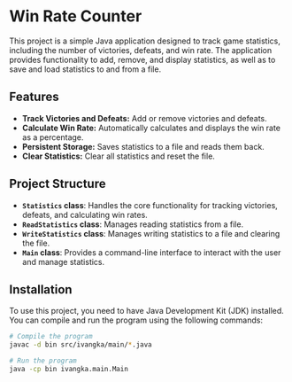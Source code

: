 # Win Rate Counter

This project is a simple Java application designed to track game statistics, including the number of victories, defeats, and win rate. The application provides functionality to add, remove, and display statistics, as well as to save and load statistics to and from a file.

## Features

- **Track Victories and Defeats:** Add or remove victories and defeats.
- **Calculate Win Rate:** Automatically calculates and displays the win rate as a percentage.
- **Persistent Storage:** Saves statistics to a file and reads them back.
- **Clear Statistics:** Clear all statistics and reset the file.

## Project Structure

- **`Statistics` class**: Handles the core functionality for tracking victories, defeats, and calculating win rates.
- **`ReadStatistics` class**: Manages reading statistics from a file.
- **`WriteStatistics` class**: Manages writing statistics to a file and clearing the file.
- **`Main` class**: Provides a command-line interface to interact with the user and manage statistics.

## Installation

To use this project, you need to have Java Development Kit (JDK) installed. You can compile and run the program using the following commands:

```bash
# Compile the program
javac -d bin src/ivangka/main/*.java

# Run the program
java -cp bin ivangka.main.Main
